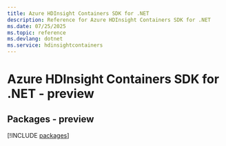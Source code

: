```yaml
---
title: Azure HDInsight Containers SDK for .NET
description: Reference for Azure HDInsight Containers SDK for .NET
ms.date: 07/25/2025
ms.topic: reference
ms.devlang: dotnet
ms.service: hdinsightcontainers
---
```

# Azure HDInsight Containers SDK for .NET - preview
## Packages - preview
[!INCLUDE [packages](hdinsight-containers-index.md)]
